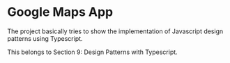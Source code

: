# Google Maps App

The project basically tries to show the implementation of Javascript design patterns
using Typescript.

This belongs to Section 9: Design Patterns with Typescript.
